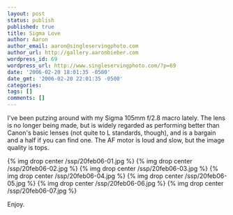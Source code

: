 ```yaml
---
layout: post
status: publish
published: true
title: Sigma Love
author: Aaron
author_email: aaron@singleservingphoto.com
author_url: http://gallery.aaronbieber.com
wordpress_id: 69
wordpress_url: http://www.singleservingphoto.com/?p=69
date: '2006-02-20 18:01:35 -0500'
date_gmt: '2006-02-20 22:01:35 -0500'
categories:
tags: []
comments: []
---
```

I've been putzing around with my Sigma 105mm f/2.8 macro lately. The
lens is no longer being made, but is widely regarded as performing
better than Canon's basic lenses (not quite to L standards, though), and
is a bargain and a half if you can find one. The AF motor is loud and
slow, but the image quality is tops.

{% img drop center /ssp/20feb06-01.jpg %}
 {% img drop center /ssp/20feb06-02.jpg %}
 {% img drop center /ssp/20feb06-03.jpg %}
 {% img drop center /ssp/20feb06-04.jpg %}
 {% img drop center /ssp/20feb06-05.jpg %}
 {% img drop center /ssp/20feb06-06.jpg %}
 {% img drop center /ssp/20feb06-07.jpg %}

Enjoy.
